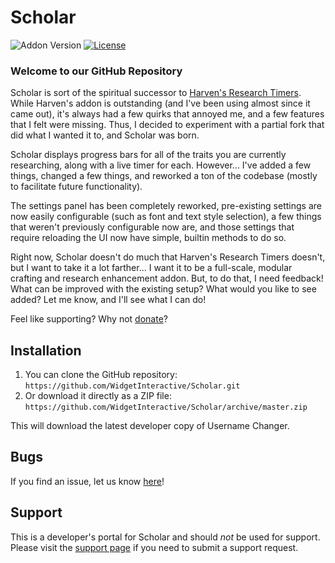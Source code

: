 # Scholar

![Addon Version](https://img.shields.io/github/release/WidgetInteractive/Scholar.svg?maxAge=2592000)  [![License](https://img.shields.io/badge/license-GPL--2.0%2B-red.svg)](https://github.com/WidgetInteractive/Scholar/blob/master/license)

### Welcome to our GitHub Repository

Scholar is sort of the spiritual successor to [Harven's Research Timers](http://www.esoui.com/downloads/fileinfo.php?id=521&so=DESC#info). While Harven's addon is outstanding (and I've been using almost since it came out), it's always had a few quirks that annoyed me, and a few features that I felt were missing. Thus, I decided to experiment with a partial fork that did what I wanted it to, and Scholar was born.

Scholar displays progress bars for all of the traits you are currently researching, along with a live timer for each. However... I've added a few things, changed a few things, and reworked a ton of the codebase (mostly to facilitate future functionality).

The settings panel has been completely reworked, pre-existing settings are now easily configurable (such as font and text style selection), a few things that weren't previously configurable now are, and those settings that require reloading the UI now have simple, builtin methods to do so.

Right now, Scholar doesn't do much that Harven's Research Timers doesn't, but I want to take it a lot farther... I want it to be a full-scale, modular crafting and research enhancement addon. But, to do that, I need feedback! What can be improved with the existing setup? What would you like to see added? Let me know, and I'll see what I can do!

Feel like supporting? Why not [donate](https://paypal.me/Section214)?

## Installation

1. You can clone the GitHub repository: `https://github.com/WidgetInteractive/Scholar.git`
2. Or download it directly as a ZIP file: `https://github.com/WidgetInteractive/Scholar/archive/master.zip`

This will download the latest developer copy of Username Changer.

## Bugs

If you find an issue, let us know [here](https://github.com/WidgetInteractive/Scholar/issues?state=open)!

## Support

This is a developer's portal for Scholar and should _not_ be used for support. Please visit the [support page](http://www.esoui.com/portal.php?uid=31772&a=listbugs) if you need to submit a support request.
